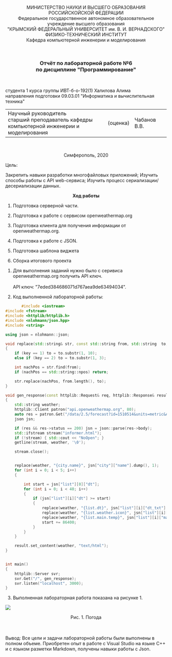<p align="center">  МИНИСТЕРСТВО НАУКИ И ВЫСШЕГО ОБРАЗОВАНИЯ РОССИЙСКОЙСКОЙ ФЕДЕРАЦИИ<br/>
Федеральное государственное автономное образовательное учреждение высшего образования
 <br/>
 "КРЫМСКИЙ ФЕДЕРАЛЬНЫЙ УНИВЕРСИТЕТ им. В. И. ВЕРНАДСКОГО"  <br/>
  ФИЗИКО-ТЕХНИЧЕСКИЙ ИНСТИТУТ <br/>
    Кафедра компьютерной инженерии и моделирования<br/></p>

<br/>

### <p align="center">Отчёт по лабораторной работе №6 <br/> по дисциплине "Программирование"</p>

<br/>

студента 1 курса группы ИВТ-б-о-192(1)
Халилова Алима<br/>
направления подготовки 09.03.01 "Информатика и вычислительная техника"  
<table>
<tr><td>Научный руководитель<br/> старший преподаватель кафедры<br/> компьютерной инженерии и моделирования</td>
<td>(оценка)</td>
<td>Чабанов В.В.</td>
</tr>
</table>

<br/>

<p align="center">Симферополь, 2020</p>


Цель:

Закрепить навыки разработки многофайловыx приложений;
Изучить способы работы с API web-сервиса;
Изучить процесс сериализации/десериализации данных.

**<center>Ход работы</center>**

1. Подготовка серверной части.

2. Подготовка к работе с сервисом openweathermap.org

3. Подготовка клиента для получения информации от openweathermap.org.

4. Подготовка к работе с JSON.

5. Подготовка шаблона виджета

6. Сборка итогового проекта

1) Для выполнения заданий нужно было с серивиса openweathermap.org получить API ключ.<br></br> 
API ключ: "7eded384686071d767aea9de63494034".

2) Код выполненной лабoраторной работы:

```cpp
       #include <iostream>
#include <fstream>
#include <httplib/httplib.h>
#include <nlohmann/json.hpp>
#include <string>

using json = nlohmann::json;

void replace(std::string& str, const std::string from, std::string  to, int key)
{
    if (key == 1) to = to.substr(1, 10);
    else if (key == 2) to = to.substr(1, 3);

    int nachPos = str.find(from);
    if (nachPos == std::string::npos) return;

    str.replace(nachPos, from.length(), to);
}

void gen_response(const httplib::Request& req, httplib::Response& result)
{  
    std::string weather;
    httplib::Client patron("api.openweathermap.org", 80);
    auto res = patron.Get("/data/2.5/forecast?id=1510514&units=metric&APPID=7eded384686071d767aea9de63494034");
    json jsn;

    if (res && res->status == 200) jsn = json::parse(res->body);
    std::ifstream stream("informer.html");
    if (!stream) { std::cout << "NoOpen"; }
    getline(stream, weather, '\0');

    stream.close();


    replace(weather, "{city.name}", jsn["city"]["name"].dump(), 1);
    for (int i = 0; i < 5; i++)
    {

        int start = jsn["list"][0]["dt"];
        for (int i = 0; i < 40; i++)
        {
            if (jsn["list"][i]["dt"] >= start)
            {
                replace(weather, "{list.dt}", jsn["list"][i]["dt_txt"].dump(), 1);
                replace(weather, "{list.weather.icon}", jsn["list"][i]["weather"][0]["icon"].dump(), 2);
                replace(weather, "{list.main.temp}", jsn["list"][i]["main"]["temp"].dump(), 0);
                start += 86400;
            }
        }
    }

    result.set_content(weather, "text/html");
}


int main()
{
    httplib::Server svr;
    svr.Get("/", gen_response); 
    svr.listen("localhost", 3000); 
}
```
3) Выполненная лабораторная работа показана на рисунке 1.

![](https://github.com/stplzawa/Labs_pics/blob/master/Lab6_pics/1%20(2).png) 
<center>Рис. 1. Погода</center>
<br></br>

Вывод: Все цели и задачи лабораторной работы были выполнены в полном объеме. Приобретен опыт в работе с Visual Studio на языке C++ и с языком разметки Markdown, получены навыки работы с Json. 
